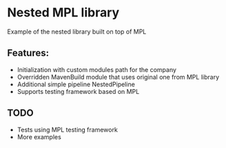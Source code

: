 Nested MPL library
==================

Example of the nested library built on top of MPL

## Features:

* Initialization with custom modules path for the company
* Overridden MavenBuild module that uses original one from MPL library
* Additional simple pipeline NestedPipeline
* Supports testing framework based on MPL

## TODO

* Tests using MPL testing framework
* More examples
